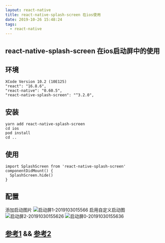 ```yaml
---
layout: react-native
title: react-native-splash-screen 在ios使用
date: 2019-10-26 15:48:24
tags:
  - react-native
---
```

## react-native-splash-screen 在ios启动屏中的使用
## 环境
```
XCode Version 10.2 (10E125)
"react": "16.8.6",
"react-native": "0.60.5",
"react-native-splash-screen": "^3.2.0",
```
## 安装
```
yarn add react-native-splash-screen
cd ios 
pod install
cd ..
```
## 使用
```
import SplashScreen from 'react-native-splash-screen'
componentDidMount() {
  SplashScreen.hide()
}
```
## 配置
添加启动图片
![启动屏1-2019103015566](http://imgs.afacode.top/启动屏1-2019103015566.png)
启用自定义启动图
![启动屏2-20191030155626](http://imgs.afacode.top/启动屏2-20191030155626.png)
![启动屏0-20191030155636](http://imgs.afacode.top/启动屏-20191030155636.png)

## [参考1](https://www.jianshu.com/p/bf907cdbcfad?_wv=1031) && [参考2](https://www.jianshu.com/p/12813a59f993)